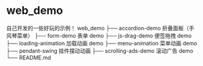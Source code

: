 # web_demo

自己开发的一些好玩的示例！
web_demo
├── accordion-demo 折叠面板（手风琴菜单）
├── form-demo 表单 demo
├── js-drag-demo 便签拖拽 demo
├── loading-animation 加载动画 demo
├── menu-animation 菜单动画 demo
├── pendant-swing 挂件摆动动画
├── scrolling-ads-demo 滚动广告 demo
└── README.md
